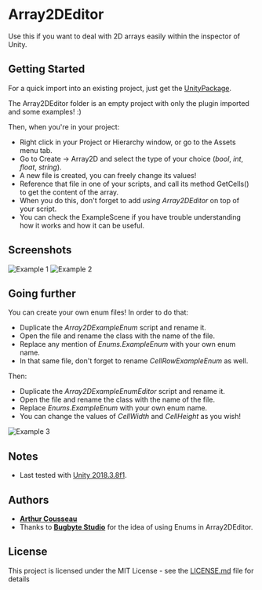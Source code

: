 # Array2DEditor

Use this if you want to deal with 2D arrays easily within the inspector of Unity.

## Getting Started

For a quick import into an existing project, just get the [UnityPackage](https://github.com/SyaoranChang/Array2DEditor/releases).

The Array2DEditor folder is an empty project with only the plugin imported and some examples! :)

Then, when you're in your project:

- Right click in your Project or Hierarchy window, or go to the Assets menu tab.
- Go to Create -> Array2D and select the type of your choice (_bool_, _int_, _float_, _string_).
- A new file is created, you can freely change its values!
- Reference that file in one of your scripts, and call its method GetCells() to get the content of the array.
- When you do this, don't forget to add _using Array2DEditor_ on top of your script.
- You can check the ExampleScene if you have trouble understanding how it works and how it can be useful.

## Screenshots

![Example 1](Screenshots/Example_1.PNG)
![Example 2](Screenshots/Example_2.PNG)

## Going further

You can create your own enum files! In order to do that:
- Duplicate the *Array2DExampleEnum* script and rename it.
- Open the file and rename the class with the name of the file.
- Replace any mention of *Enums.ExampleEnum* with your own enum name.
- In that same file, don't forget to rename *CellRowExampleEnum* as well.

Then:
- Duplicate the *Array2DExampleEnumEditor* script and rename it.
- Open the file and rename the class with the name of the file.
- Replace *Enums.ExampleEnum* with your own enum name.
- You can change the values of *CellWidth* and *CellHeight* as you wish!

![Example 3](Screenshots/Example_3.PNG)

## Notes

* Last tested with [Unity 2018.3.8f1](https://unity3d.com/unity/whats-new/2018.3.8).

## Authors

* **[Arthur Cousseau](https://www.linkedin.com/in/arthurcousseau/)**
* Thanks to **[Bugbyte Studio](https://www.linkedin.com/in/bugbytestudio/)** for the idea of using Enums in Array2DEditor.

## License

This project is licensed under the MIT License - see the [LICENSE.md](LICENSE.md) file for details
